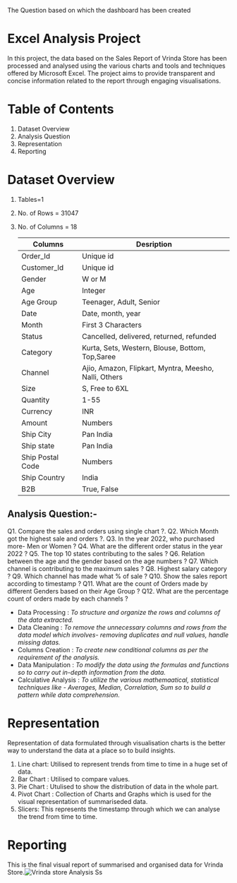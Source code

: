 The Question based on which the dashboard has been created
# Excel Analysis Project 
In this project, the data based on the Sales Report of Vrinda Store has been processed and analysed using the various charts and tools and techniques offered by Microsoft Excel. The project aims to provide transparent and concise information related to the report through engaging visualisations.
# Table of Contents
  1. Dataset Overview
  2. Analysis Question
  3. Representation
  4. Reporting
# Dataset Overview
  1. Tables=1
  2. No. of Rows = 31047
  3. No. of Columns = 18

     |Columns | Desription|
     |--------|-----------|
     |Order_Id|Unique id|
     |Customer_Id|Unique id|
     |Gender|W or M|
     |Age|Integer|
     |Age Group|Teenager, Adult, Senior|
     |Date|Date, month, year|
     |Month|First 3 Characters|
     |Status|Cancelled, delivered, returned, refunded|
     |Category|Kurta, Sets, Western, Blouse, Bottom, Top,Saree|
     |Channel|Ajio, Amazon, Flipkart, Myntra, Meesho, Nalli, Others|
     |Size|S, Free to 6XL|
     |Quantity|1-55|
     |Currency|INR|
     |Amount|Numbers|
     |Ship City|Pan India|
     |Ship state|Pan India|
     |Ship Postal Code|Numbers|
     |Ship Country|India|
     |B2B|True, False|
## Analysis Question:-
Q1. Compare the sales and orders using single chart ?.
Q2. Which Month got the highest sale and orders ?.
Q3. In the year 2022, who purchased more- Men or Women ?
Q4. What are the different order status in the year 2022 ?
Q5. The top 10 states contributing to the sales ?
Q6. Relation between the age and the gender based on the age numbers ?
Q7. Which channel is contributing to the maximum sales ?
Q8. Highest salary category ?
Q9. Which channel has made what % of sale ?
Q10. Show the sales report according to timestamp ?
Q11. What are the count of Orders made by different Genders based on their Age Group ?
Q12. What are the percentage count of orders made by each channels ?

* Data Processing :  _To structure and organize the rows and columns of the data extracted._
* Data Cleaning : _To remove the unnecessary columns and rows from the data model which involves- removing duplicates and null values, handle missing datas._
* Columns Creation : _To create new conditional columns as per the requirement of the analysis._
* Data Manipulation : _To modify the data using the formulas and functions so to carry out in-depth information from the data._
* Calculative Analysis : _To utilize the various mathemaatical, statistical techniques like - Averages, Median, Correlation, Sum so to build a pattern while data comprehension._
# Representation
Representation of data formulated through visualisation charts is the better way to understand the data at a place so to build insights.
1. Line chart: Utilised to represent trends from time to time in a huge set of data.
2. Bar Chart : Utilised to compare values.
3. Pie Chart : Utulised to show the distribution of data in the whole part.
4. Pivot Chart : Collection of Charts and Graphs which is used for the visual representation of summariseded data.
5. Slicers: This represents the timestamp through which we can analyse the trend from time to time.
   
# Reporting
This is the final visual report of summarised and organised data for Vrinda Store.![Vrinda store Analysis Ss](https://github.com/AmishaSingh21/Analysis-Project/assets/147337191/9aa468ac-4752-438e-b4e9-c625e770005e) 


